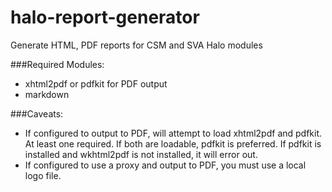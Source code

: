 halo-report-generator
=====================

Generate HTML, PDF reports for CSM and SVA Halo modules

###Required Modules:
* xhtml2pdf or pdfkit for PDF output
* markdown

###Caveats:
* If configured to output to PDF, will attempt to load xhtml2pdf and pdfkit.  At least one required.  If both are loadable, pdfkit is preferred.  If pdfkit is installed and wkhtml2pdf is not installed, it will error out.
* If configured to use a proxy and output to PDF, you must use a local logo file.
